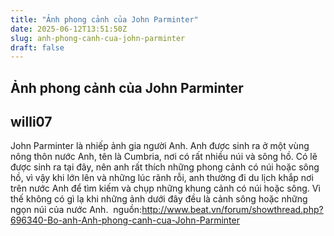 ```yaml
---
title: "Ảnh phong cảnh của John Parminter"
date: 2025-06-12T13:51:50Z
slug: anh-phong-canh-cua-john-parminter
draft: false
---
```


## Ảnh phong cảnh của John Parminter

## willi07

John Parminter là nhiếp ảnh gia người Anh. Anh được sinh ra ở một vùng nông thôn nước Anh, tên là Cumbria, nơi có rất nhiều núi và sông hồ. Có lẽ được sinh ra tại đây, nên anh rất thích những phong cảnh có núi hoặc sông hồ, vì vậy khi lớn lên và những lúc rãnh rỗi, anh thường đi du lịch khắp nơi trên nước Anh để tìm kiếm và chụp những khung cảnh có núi hoặc sông. Vì thế không có gì lạ khi những ảnh dưới đây đều là cảnh sông hoặc những ngọn núi của nước Anh.                                         ​                                                                                                                                                               nguồn:http://www.beat.vn/forum/showthread.php?696340-Bo-anh-Anh-phong-canh-cua-John-Parminter​